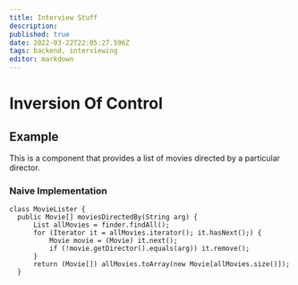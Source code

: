 ```yaml
---
title: Interview Stuff
description: 
published: true
date: 2022-03-22T22:05:27.596Z
tags: backend, interviewing
editor: markdown
---
```


# Inversion Of Control
## Example
This is a component that provides a list of movies directed by a particular director.
### Naive Implementation
```
class MovieLister {
  public Movie[] moviesDirectedBy(String arg) {
      List allMovies = finder.findAll();
      for (Iterator it = allMovies.iterator(); it.hasNext();) {
          Movie movie = (Movie) it.next();
          if (!movie.getDirector().equals(arg)) it.remove();
      }
      return (Movie[]) allMovies.toArray(new Movie[allMovies.size()]);
  }
```
